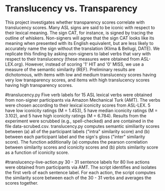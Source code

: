 # Translucency vs. Transparency
This project investigates whether transparency scores correlate with translucency scores. Many ASL signs are said to be iconic with respect to their lexical meaning. The sign CAT, for instance, is signed by tracing the outline of whiskers. Non-signers will agree that the sign CAT looks like its meaning when presented with its English equivalent, but are less likely to accurately name the sign without the translation (Klima & Bellugi, DATE). We replicate this finding by asking non-signers to label verbs that vary with respect to their translucency (these measures were obtained from ASL-LEX.org). However, instead of scoring '1' HIT and '0' MISS, we use a measure of the semantic similarity (REF). Preliminary results are dichotomous, with items with low and medium translucency scores having very low transparency scores, and items with high translucency scores having high transparency scores.

#translucency.py
Five verb labels for 15 ASL lexical verbs were obtained from non-signer participants via Amazon Mechanical Turk (AMT). The verbs were chosen according to their lexical iconicity scores from ASL-LEX. 5 have low iconicity ratings (M = 1.453), 5 have median iconicity ratings (M = 3.102), and 5 have high iconicity ratings (M = 6.784). Results from the experiment were scrubbed (e.g., spell-checked) and are contained in the file data-scrubed.csv. translucency.py computes semantic similiarity scores between (a) all of the participant labels ("intra" similarity score) and (b) between each participant label and the sign's gloss ("inter" similarity score). The function additionally (a) computes the pearson correlation between similarity scores and iconicity scores and (b) plots similarity score as a function of iconicity score.

#translucency-live-action.py
30 - 31 sentence labels for 80 live actions were obtained from participants via AMT. The script identifies and isolates the first verb of each sentence label. For each action, the script computes the similarity score between each of the 30 - 31 verbs and averages the scores together. 
